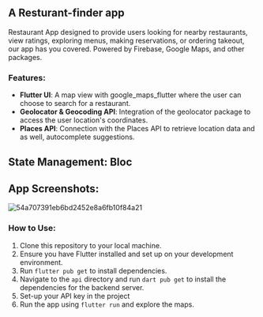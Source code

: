 ## A Resturant-finder app
 Restaurant App designed to provide users looking for nearby restaurants, view ratings, exploring menus, making reservations, or ordering takeout, our app has you covered.
Powered by Firebase,
Google Maps,
and other packages.

### Features:
- **Flutter UI**: A map view with google_maps_flutter where the user can choose to search for a restaurant. 
- **Geolocator & Geocoding API**: Integration of the geolocator package to access the user location's coordinates. 
- **Places API**: Connection with the Places API to retrieve location data and as well, autocomplete suggestions. 

## State Management:  Bloc 


## App Screenshots: 
![54a707391eb6bd2452e8a6fb10f84a21](https://github.com/PRINCEISAH/restaurant-finder/assets/37813957/9e3ca99b-cc91-419f-976c-0ed8537831e1)


### How to Use:
1. Clone this repository to your local machine.
2. Ensure you have Flutter installed and set up on your development environment.
3. Run `flutter pub get` to install dependencies.
4. Navigate to the `api` directory and run `dart pub get` to install the dependencies for the backend server. 
5. Set-up your API key in the project
6. Run the app using `flutter run` and explore the maps.





